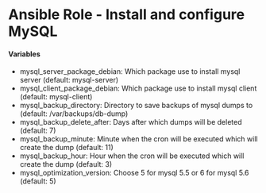 # Ansible Role - Install and configure MySQL

#### Variables

* mysql_server_package_debian: Which package use to install mysql server (default: mysql-server)
* mysql_client_package_debian: Which package use to install mysql client (default: mysql-client)
* mysql_backup_directory: Directory to save backups of mysql dumps to (default: /var/backups/db-dump)
* mysql_backup_delete_after: Days after which dumps will be deleted (default: 7)
* mysql_backup_minute: Minute when the cron will be executed which will create the dump (default: 11)
* mysql_backup_hour: Hour when the cron will be executed which will create the dump (default: 3)
* mysql_optimization_version: Choose 5 for mysql 5.5 or 6 for mysql 5.6 (default: 5)
